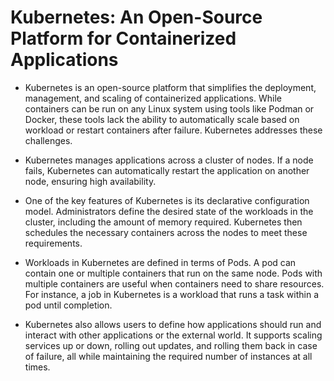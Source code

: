 # Kubernetes: An Open-Source Platform for Containerized Applications

- Kubernetes is an open-source platform that simplifies the deployment, management, and scaling of containerized applications. While containers can be run on any Linux system using tools like Podman or Docker, these tools lack the ability to automatically scale based on workload or restart containers after failure. Kubernetes addresses these challenges.

- Kubernetes manages applications across a cluster of nodes. If a node fails, Kubernetes can automatically restart the application on another node, ensuring high availability.

- One of the key features of Kubernetes is its declarative configuration model. Administrators define the desired state of the workloads in the cluster, including the amount of memory required. Kubernetes then schedules the necessary containers across the nodes to meet these requirements.

- Workloads in Kubernetes are defined in terms of Pods. A pod can contain one or multiple containers that run on the same node. Pods with multiple containers are useful when containers need to share resources. For instance, a job in Kubernetes is a workload that runs a task within a pod until completion.

- Kubernetes also allows users to define how applications should run and interact with other applications or the external world. It supports scaling services up or down, rolling out updates, and rolling them back in case of failure, all while maintaining the required number of instances at all times.


